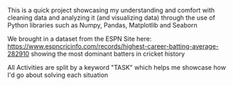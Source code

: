 This is a quick project showcasing my understanding and comfort with cleaning data and analyzing it (and visualizing data)
through the use of Python libraries such as Numpy, Pandas, Matplotlib and Seaborn

We brought in a dataset from the ESPN Site here: https://www.espncricinfo.com/records/highest-career-batting-average-282910
showing the most dominant batters in cricket history

All Activities are split by a keyword "TASK" which helps me showcase how I'd go about solving each situation
